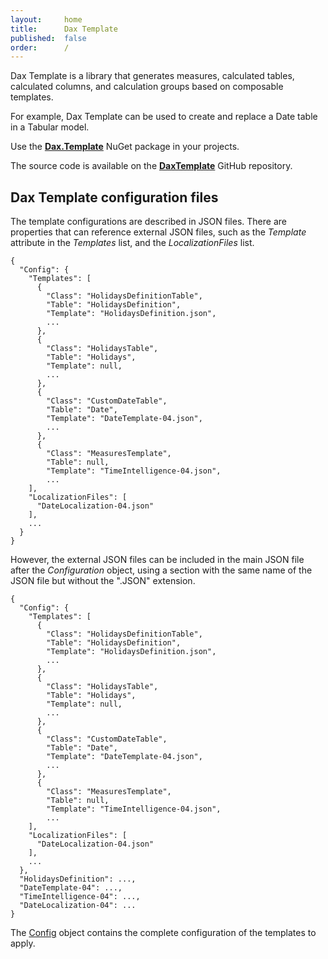 ```yaml
---
layout:     home
title:      Dax Template
published:  false
order:      /
---
```

Dax Template is a library that generates measures, calculated tables, calculated columns, and calculation groups based on composable templates.

For example, Dax Template can be used to create and replace a Date table in a Tabular model.

Use the **[Dax.Template](https://www.nuget.org/packages/Dax.Template/)** NuGet package in your projects.

The source code is available on the **[DaxTemplate](https://github.com/sql-bi/daxtemplate)** GitHub repository.

## Dax Template configuration files

The template configurations are described in JSON files. There are properties that can reference external JSON files, such as the *Template* attribute in the *Templates* list, and the *LocalizationFiles* list.
~~~
{
  "Config": {
    "Templates": [
      {
        "Class": "HolidaysDefinitionTable",
        "Table": "HolidaysDefinition",
        "Template": "HolidaysDefinition.json",
        ...
      },
      {
        "Class": "HolidaysTable",
        "Table": "Holidays",
        "Template": null,
        ...
      },
      {
        "Class": "CustomDateTable",
        "Table": "Date",
        "Template": "DateTemplate-04.json",
        ...
      },
      {
        "Class": "MeasuresTemplate",
        "Table": null,
        "Template": "TimeIntelligence-04.json",
        ...
    ],
    "LocalizationFiles": [
      "DateLocalization-04.json"
    ],
    ...
  }
}
~~~

However, the external JSON files can be included in the main JSON file after the *Configuration* object, using a section with the same name of the JSON file but without the ".JSON" extension.

~~~
{
  "Config": {
    "Templates": [
      {
        "Class": "HolidaysDefinitionTable",
        "Table": "HolidaysDefinition",
        "Template": "HolidaysDefinition.json",
        ...
      },
      {
        "Class": "HolidaysTable",
        "Table": "Holidays",
        "Template": null,
        ...
      },
      {
        "Class": "CustomDateTable",
        "Table": "Date",
        "Template": "DateTemplate-04.json",
        ...
      },
      {
        "Class": "MeasuresTemplate",
        "Table": null,
        "Template": "TimeIntelligence-04.json",
        ...
    ],
    "LocalizationFiles": [
      "DateLocalization-04.json"
    ],
    ...
  },
  "HolidaysDefinition": ...,
  "DateTemplate-04": ...,
  "TimeIntelligence-04": ...,
  "DateLocalization-04": ...
}
~~~

The [Config](./configuration/config) object contains the complete configuration of the templates to apply.